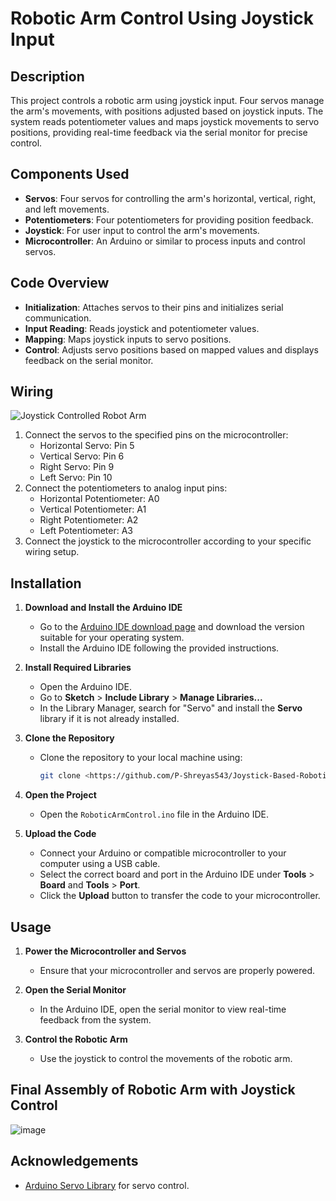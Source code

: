 # Robotic Arm Control Using Joystick Input

## Description

This project controls a robotic arm using joystick input. Four servos manage the arm's movements, with positions adjusted based on joystick inputs. The system reads potentiometer values and maps joystick movements to servo positions, providing real-time feedback via the serial monitor for precise control.

## Components Used

- **Servos**: Four servos for controlling the arm's horizontal, vertical, right, and left movements.
- **Potentiometers**: Four potentiometers for providing position feedback.
- **Joystick**: For user input to control the arm's movements.
- **Microcontroller**: An Arduino or similar to process inputs and control servos.

## Code Overview

- **Initialization**: Attaches servos to their pins and initializes serial communication.
- **Input Reading**: Reads joystick and potentiometer values.
- **Mapping**: Maps joystick inputs to servo positions.
- **Control**: Adjusts servo positions based on mapped values and displays feedback on the serial monitor.

## Wiring
![Joystick Controlled Robot Arm](https://github.com/user-attachments/assets/2914ff61-ba5a-4a3f-89ec-75772b6fea04)
1. Connect the servos to the specified pins on the microcontroller:
   - Horizontal Servo: Pin 5
   - Vertical Servo: Pin 6
   - Right Servo: Pin 9
   - Left Servo: Pin 10
2. Connect the potentiometers to analog input pins:
   - Horizontal Potentiometer: A0
   - Vertical Potentiometer: A1
   - Right Potentiometer: A2
   - Left Potentiometer: A3
3. Connect the joystick to the microcontroller according to your specific wiring setup.

## Installation

1. **Download and Install the Arduino IDE**
   - Go to the [Arduino IDE download page](https://www.arduino.cc/en/software) and download the version suitable for your operating system.
   - Install the Arduino IDE following the provided instructions.

2. **Install Required Libraries**
   - Open the Arduino IDE.
   - Go to **Sketch** > **Include Library** > **Manage Libraries...**
   - In the Library Manager, search for "Servo" and install the **Servo** library if it is not already installed.

3. **Clone the Repository**
   - Clone the repository to your local machine using:
     ```bash
     git clone <https://github.com/P-Shreyas543/Joystick-Based-Robotic-Arm-Control-System/tree/main>
     ```

4. **Open the Project**
   - Open the `RoboticArmControl.ino` file in the Arduino IDE.

5. **Upload the Code**
   - Connect your Arduino or compatible microcontroller to your computer using a USB cable.
   - Select the correct board and port in the Arduino IDE under **Tools** > **Board** and **Tools** > **Port**.
   - Click the **Upload** button to transfer the code to your microcontroller.
  
## Usage

1. **Power the Microcontroller and Servos**
   - Ensure that your microcontroller and servos are properly powered.

2. **Open the Serial Monitor**
   - In the Arduino IDE, open the serial monitor to view real-time feedback from the system.

3. **Control the Robotic Arm**
   - Use the joystick to control the movements of the robotic arm.

## Final Assembly of Robotic Arm with Joystick Control

![image](https://github.com/user-attachments/assets/7aeafe79-b6d5-49e4-a5eb-d6f6980a17eb)

## Acknowledgements

- [Arduino Servo Library](https://www.arduino.cc/en/Reference/Servo) for servo control.


